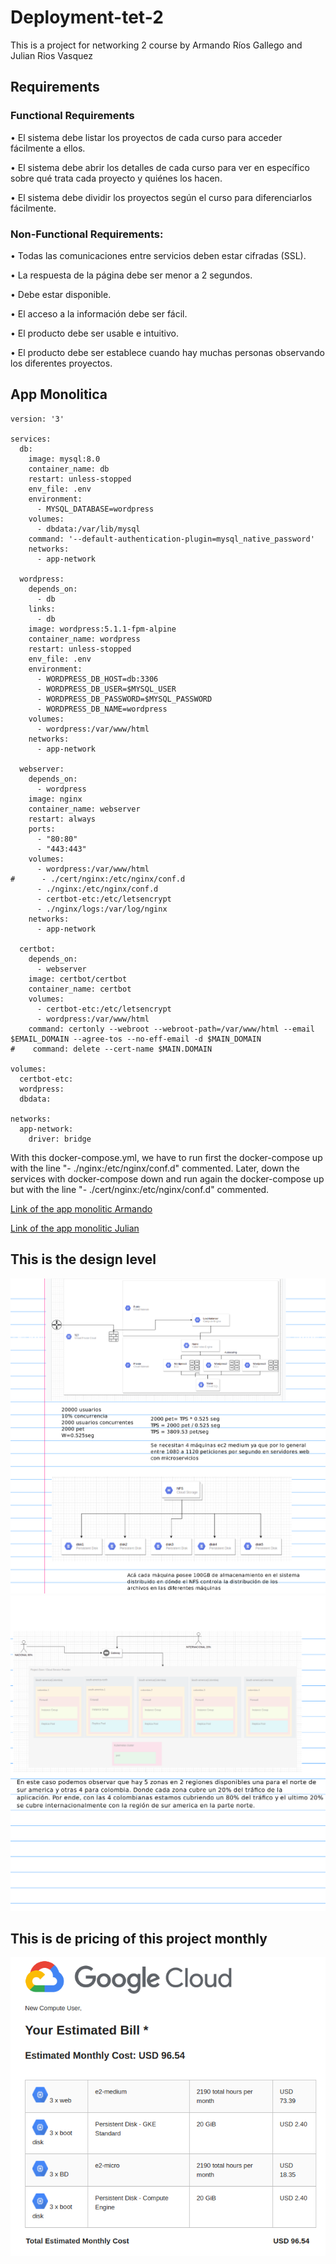 # Deployment-tet-2
This is a project for networking 2 course by Armando Ríos Gallego and Julian Rios Vasquez
## Requirements
### Functional Requirements 

• El sistema debe listar los proyectos de cada curso para acceder fácilmente a ellos.
    
• El sistema debe abrir los detalles de cada curso para ver en específico sobre qué trata cada proyecto y quiénes los hacen.
    
• El sistema debe dividir los proyectos según el curso para diferenciarlos fácilmente.

###  Non-Functional Requirements:

• Todas las comunicaciones entre servicios deben estar cifradas (SSL).

• La respuesta de la página debe ser menor a 2 segundos.

• Debe estar disponible. 

• El acceso a la información debe ser fácil.

• El producto debe ser usable e intuitivo.

• El producto debe ser establece cuando hay muchas personas observando los diferentes proyectos.
## App Monolitica 
```
version: '3'

services:
  db:
    image: mysql:8.0
    container_name: db
    restart: unless-stopped
    env_file: .env
    environment:
      - MYSQL_DATABASE=wordpress
    volumes:
      - dbdata:/var/lib/mysql
    command: '--default-authentication-plugin=mysql_native_password'
    networks:
      - app-network

  wordpress:
    depends_on:
      - db
    links:
      - db
    image: wordpress:5.1.1-fpm-alpine
    container_name: wordpress
    restart: unless-stopped
    env_file: .env
    environment:
      - WORDPRESS_DB_HOST=db:3306
      - WORDPRESS_DB_USER=$MYSQL_USER
      - WORDPRESS_DB_PASSWORD=$MYSQL_PASSWORD
      - WORDPRESS_DB_NAME=wordpress
    volumes:
      - wordpress:/var/www/html
    networks:
      - app-network

  webserver:
    depends_on:
      - wordpress
    image: nginx
    container_name: webserver
    restart: always
    ports:
      - "80:80"
      - "443:443"
    volumes:
      - wordpress:/var/www/html
#      - ./cert/nginx:/etc/nginx/conf.d
      - ./nginx:/etc/nginx/conf.d
      - certbot-etc:/etc/letsencrypt
      - ./nginx/logs:/var/log/nginx
    networks:
      - app-network

  certbot:
    depends_on:
      - webserver
    image: certbot/certbot
    container_name: certbot
    volumes:
      - certbot-etc:/etc/letsencrypt
      - wordpress:/var/www/html
    command: certonly --webroot --webroot-path=/var/www/html --email $EMAIL_DOMAIN --agree-tos --no-eff-email -d $MAIN_DOMAIN
#    command: delete --cert-name $MAIN.DOMAIN

volumes:
  certbot-etc:
  wordpress:
  dbdata:

networks:
  app-network:
    driver: bridge
```
With this docker-compose.yml, we have to run first the docker-compose up with the line "- ./nginx:/etc/nginx/conf.d" commented. Later, down the services with docker-compose down and run again the docker-compose up but with the line "- ./cert/nginx:/etc/nginx/conf.d" commented.

[Link of the app monolitic Armando](https://ariosg-test.xyz)


[Link of the app monolitic Julian](https://github.com/Jriosv/telematic-proyect-2)

## This is the design level
![](images/niveldiseno-1.png)
![](images/niveldiseno-2.png)
## This is de pricing of this project monthly
![](images/Costos.png)
